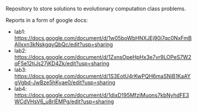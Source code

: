 Repository to store solutions to evolutionary computation class problems.

Reports in a form of google docs:
* lab1: https://docs.google.com/document/d/1w05boWbHNXJEj90i7qc0NxFmBAIlxxn3kNskgqyQbQc/edit?usp=sharing
* lab2: https://docs.google.com/document/d/1ZxnsOpeHpHx3e7vr9LOPeS7W2qF5e12tjJs27jKD4Zk/edit?usp=sharing
* lab3: https://docs.google.com/document/d/1S3EotU4rKwPQH6maSNiB1KaAYgVgbd-JwBze5hKyae0/edit?usp=sharing
* lab4: https://docs.google.com/document/d/1dixD195MfzIMuons7kbNyhdFE3WCdVHsV6_u8rlEMPg/edit?usp=sharing
